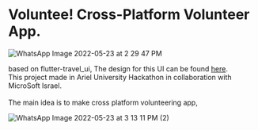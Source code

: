 # Voluntee! Cross-Platform Volunteer App.
![WhatsApp Image 2022-05-23 at 2 29 47 PM](https://user-images.githubusercontent.com/92790326/169831787-5370c3fd-c40d-4487-928e-23a8cd2d5493.jpeg)

based on flutter-travel_ui, The design for this UI can be found [here](https://dribbble.com/shots/6510521-Travel-App-for-booking-unique-experience).</br>
This project made in Ariel University Hackathon in collaboration with MicroSoft Israel.</br>
</br>
The main idea is to make cross platform volunteering app,
  
  
 ![WhatsApp Image 2022-05-23 at 3 13 11 PM (2)](https://user-images.githubusercontent.com/92790326/169832297-326a1d26-3d91-43cb-b8ee-6a1bb65c3292.jpeg)

